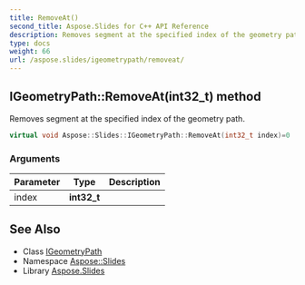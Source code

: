 ```yaml
---
title: RemoveAt()
second_title: Aspose.Slides for C++ API Reference
description: Removes segment at the specified index of the geometry path.
type: docs
weight: 66
url: /aspose.slides/igeometrypath/removeat/
---
```

## IGeometryPath::RemoveAt(int32_t) method


Removes segment at the specified index of the geometry path.

```cpp
virtual void Aspose::Slides::IGeometryPath::RemoveAt(int32_t index)=0
```


### Arguments

| Parameter | Type | Description |
| --- | --- | --- |
| index | **int32_t** |  |

## See Also

* Class [IGeometryPath](../)
* Namespace [Aspose::Slides](../../)
* Library [Aspose.Slides](../../../)